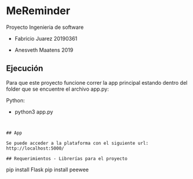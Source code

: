 # MeReminder
Proyecto Ingenieria de software



* Fabricio Juarez 20190361

* Anesveth Maatens 2019



## Ejecución

Para que este proyecto funcione correr la app principal estando dentro del folder que se encuentre el archivo app.py:

Python: 
- python3 app.py 
```


## App

Se puede acceder a la plataforma con el siguiente url: http://localhost:5000/ 

## Requerimientos - Librerías para el proyecto

```
pip install Flask
pip install peewee

```
